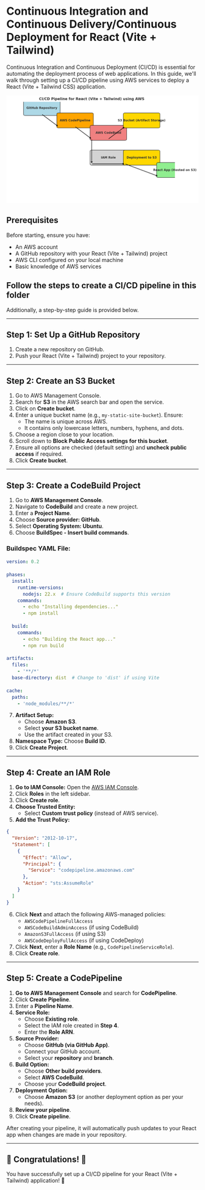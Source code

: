 # Continuous Integration and Continuous Delivery/Continuous Deployment for React (Vite + Tailwind)

Continuous Integration and Continuous Deployment (CI/CD) is essential for automating the deployment process of web applications. In this guide, we'll walk through setting up a CI/CD pipeline using AWS services to deploy a React (Vite + Tailwind CSS) application.

![CI/CD ](CI_CD-Diagram.png)

## Prerequisites

Before starting, ensure you have:
- An AWS account
- A GitHub repository with your React (Vite + Tailwind) project
- AWS CLI configured on your local machine
- Basic knowledge of AWS services

## Follow the steps to create a CI/CD pipeline in this folder
Additionally, a step-by-step guide is provided below.

---

## Step 1: Set Up a GitHub Repository

1. Create a new repository on GitHub.
2. Push your React (Vite + Tailwind) project to your repository.

---

## Step 2: Create an S3 Bucket

1. Go to AWS Management Console.
2. Search for **S3** in the AWS search bar and open the service.
3. Click on **Create bucket**.
4. Enter a unique bucket name (e.g., `my-static-site-bucket`). Ensure:
   - The name is unique across AWS.
   - It contains only lowercase letters, numbers, hyphens, and dots.
5. Choose a region close to your location.
6. Scroll down to **Block Public Access settings for this bucket**.
7. Ensure all options are checked (default setting) and **uncheck public access** if required.
8. Click **Create bucket**.

---

## Step 3: Create a CodeBuild Project

1. Go to **AWS Management Console**.
2. Navigate to **CodeBuild** and create a new project.
3. Enter a **Project Name**.
4. Choose **Source provider: GitHub**.
5. Select **Operating System: Ubuntu**.
6. Choose **BuildSpec - Insert build commands**.

### Buildspec YAML File:

```yaml
version: 0.2

phases:
  install:
    runtime-versions:
      nodejs: 22.x  # Ensure CodeBuild supports this version
    commands:
      - echo "Installing dependencies..."
      - npm install

  build:
    commands:
      - echo "Building the React app..."
      - npm run build

artifacts:
  files:
    - '**/*'
  base-directory: dist  # Change to 'dist' if using Vite

cache:
  paths:
    - 'node_modules/**/*'
```

7. **Artifact Setup:**
   - Choose **Amazon S3**.
   - Select **your S3 bucket name**.
   - Use the artifact created in your S3.
8. **Namespace Type:** Choose **Build ID**.
9. Click **Create Project**.

---

## Step 4: Create an IAM Role

1. **Go to IAM Console:** Open the [AWS IAM Console](https://console.aws.amazon.com/iam/).
2. Click **Roles** in the left sidebar.
3. Click **Create role**.
4. **Choose Trusted Entity:**
   - Select **Custom trust policy** (instead of AWS service).
5. **Add the Trust Policy:**

```json
{
  "Version": "2012-10-17",
  "Statement": [
    {
      "Effect": "Allow",
      "Principal": {
        "Service": "codepipeline.amazonaws.com"
      },
      "Action": "sts:AssumeRole"
    }
  ]
}
```

6. Click **Next** and attach the following AWS-managed policies:
   - `AWSCodePipelineFullAccess`
   - `AWSCodeBuildAdminAccess` (if using CodeBuild)
   - `AmazonS3FullAccess` (if using S3)
   - `AWSCodeDeployFullAccess` (if using CodeDeploy)
7. Click **Next**, enter a **Role Name** (e.g., `CodePipelineServiceRole`).
8. Click **Create role**.

---

## Step 5: Create a CodePipeline

1. **Go to AWS Management Console** and search for **CodePipeline**.
2. Click **Create Pipeline**.
3. Enter a **Pipeline Name**.
4. **Service Role:**
   - Choose **Existing role**.
   - Select the IAM role created in **Step 4**.
   - Enter the **Role ARN**.
5. **Source Provider:**
   - Choose **GitHub (via GitHub App)**.
   - Connect your GitHub account.
   - Select your **repository** and **branch**.
6. **Build Option:**
   - Choose **Other build providers**.
   - Select **AWS CodeBuild**.
   - Choose your **CodeBuild project**.
7. **Deployment Option:**
   - Choose **Amazon S3** (or another deployment option as per your needs).
8. **Review your pipeline**.
9. Click **Create pipeline**.

After creating your pipeline, it will automatically push updates to your React app when changes are made in your repository.

---

## 🎉 Congratulations! 🎉
You have successfully set up a CI/CD pipeline for your React (Vite + Tailwind) application! 🚀

